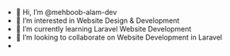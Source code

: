 - 👋 Hi, I’m @mehboob-alam-dev
- 👀 I’m interested in Website Design & Development
- 🌱 I’m currently learning Laravel Website Development
- 💞️ I’m looking to collaborate on Website Development in Laravel
-

<!---
mehboob-alam-dev/mehboob-alam-dev is a ✨ special ✨ repository because its `README.md` (this file) appears on your GitHub profile.
You can click the Preview link to take a look at your changes.
--->
